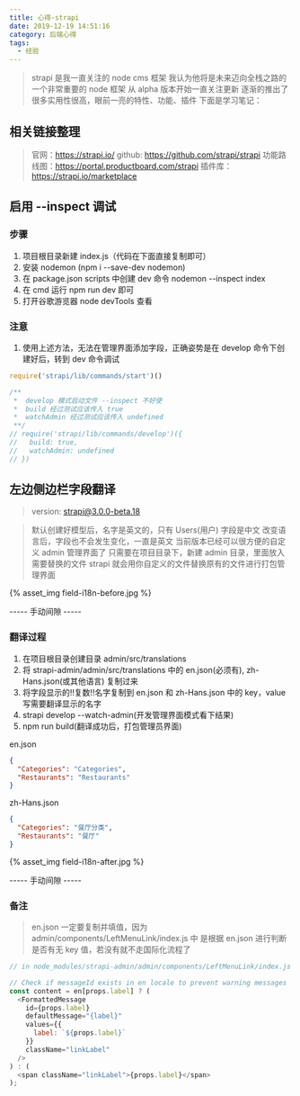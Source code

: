 ```yaml
---
title: 心得-strapi
date: 2019-12-19 14:51:16
category: 后端心得
tags:
  - 经验
---
```


> strapi 是我一直关注的 node cms 框架
> 我认为他将是未来迈向全栈之路的一个非常重要的 node 框架
> 从 alpha 版本开始一直关注更新
> 逐渐的推出了很多实用性很高，眼前一亮的特性、功能、插件
> 下面是学习笔记：

## 相关链接整理

> 官网：https://strapi.io/
> github: https://github.com/strapi/strapi
> 功能路线图：https://portal.productboard.com/strapi
> 插件库：https://strapi.io/marketplace

## 启用 --inspect 调试

### 步骤
1. 项目根目录新建 index.js（代码在下面直接复制即可）
2. 安装 nodemon (npm i --save-dev nodemon)
3. 在 package.json scripts 中创建 dev 命令 nodemon --inspect index
4. 在 cmd 运行 npm run dev 即可
5. 打开谷歌游览器 node devTools 查看

### 注意
1. 使用上述方法，无法在管理界面添加字段，正确姿势是在 develop 命令下创建好后，转到 dev 命令调试

```javascript
require('strapi/lib/commands/start')()

/**
 *  develop 模式启动文件 --inspect 不好使
 *  build 经过测试应该传入 true
 *  watchAdmin 经过测试应该传入 undefined
 **/
// require('strapi/lib/commands/develop')({
//   build: true,
//   watchAdmin: undefined
// })
```

## 左边侧边栏字段翻译

> version: strapi@3.0.0-beta.18

> 默认创建好模型后，名字是英文的，只有 Users(用户) 字段是中文
> 改变语言后，字段也不会发生变化，一直是英文
> 当前版本已经可以很方便的自定义 admin 管理界面了
> 只需要在项目目录下，新建 admin 目录，里面放入需要替换的文件
> strapi 就会用你自定义的文件替换原有的文件进行打包管理界面

{% asset_img field-i18n-before.jpg %}

----- 手动间隙 -----

### 翻译过程

1. 在项目根目录创建目录 admin/src/translations
2. 将 strapi-admin/admin/src/translations 中的 en.json(必须有), zh-Hans.json(或其他语言) 复制过来
3. 将字段显示的!!复数!!名字复制到 en.json 和 zh-Hans.json 中的 key，value 写需要翻译显示的名字
4. strapi develop --watch-admin(开发管理界面模式看下结果)
5. npm run build(翻译成功后，打包管理员界面)

en.json

```json
{
  "Categories": "Categories",
  "Restaurants": "Restaurants"
}
```

zh-Hans.json

```json
{
  "Categories": "餐厅分类",
  "Restaurants": "餐厅"
}
```

{% asset_img field-i18n-after.jpg %}

----- 手动间隙 -----

### 备注

> en.json 一定要复制并填值，因为 admin/components/LeftMenuLink/index.js 中
> 是根据 en.json 进行判断是否有无 key 值，若没有就不走国际化流程了

```javascript
// in node_modules/strapi-admin/admin/components/LeftMenuLink/index.js

// Check if messageId exists in en locale to prevent warning messages
const content = en[props.label] ? (
  <FormattedMessage
    id={props.label}
    defaultMessage="{label}"
    values={{
      label: `${props.label}`
    }}
    className="linkLabel"
  />
) : (
  <span className="linkLabel">{props.label}</span>
);
```
